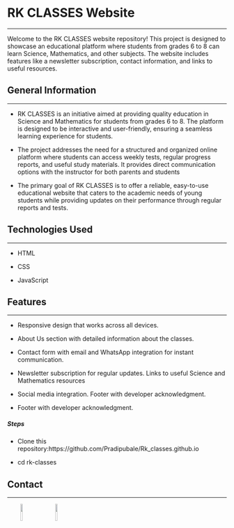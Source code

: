 <h1>RK CLASSES Website</h1>
<hr><p>Welcome to the RK CLASSES website repository! This project is designed to showcase an educational platform where students from grades 6 to 8 can learn Science, Mathematics, and other subjects. The website includes features like a newsletter subscription, contact information, and links to useful resources.</p><h2>General Information</h2>
<hr><ul>
<li>RK CLASSES is an initiative aimed at providing quality education in Science and Mathematics for students from grades 6 to 8. The platform is designed to be interactive and user-friendly, ensuring a seamless learning experience for students.</li>
</ul><ul>
<li>The project addresses the need for a structured and organized online platform where students can access weekly tests, regular progress reports, and useful study materials. It provides direct communication options with the instructor for both parents and students</li>
</ul><ul>
<li>The primary goal of RK CLASSES is to offer a reliable, easy-to-use educational website that caters to the academic needs of young students while providing updates on their performance through regular reports and tests.</li>
</ul><h2>Technologies Used</h2>
<hr><ul>
<li>HTML</li>
</ul><ul>
<li>CSS</li>
</ul><ul>
<li>JavaScript</li>
</ul><h2>Features</h2>
<hr><ul>
<li>Responsive design that works across all devices.</li>
</ul><ul>
<li>About Us section with detailed information about the classes.</li>
</ul><ul>
<li>Contact form with email and WhatsApp integration for instant communication.</li>
</ul><ul>
<li>Newsletter subscription for regular updates. Links to useful Science and Mathematics resources</li>
</ul><ul>
<li>Social media integration. Footer with developer acknowledgment.</li>
</ul><ul>
<li>Footer with developer acknowledgment.</li>
</ul><h5>Steps</h5><ul>
<li>Clone this repository:https://github.com/Pradipubale/Rk_classes.github.io</li>
</ul><ul>
<li>cd rk-classes</li>
</ul><h2>Contact</h2>
<hr><p><span style="margin-right: 30px;"></span><a href="https://www.linkedin.com/in/zuber-khan-01st/"><img target="_blank" src="https://cdn.jsdelivr.net/gh/devicons/devicon/icons/linkedin/linkedin-original.svg" style="width: 10%;"></a><span style="margin-right: 30px;"></span><a href="https://github.com/zuberkhan01st/"><img target="_blank" src="https://cdn.jsdelivr.net/gh/devicons/devicon/icons/github/github-original.svg" style="width: 10%;"></a></p>
